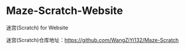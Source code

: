 # Maze-Scratch-Website
迷宫(Scratch) for Website


迷宫(Scratch)仓库地址：https://github.com/WangZiYi132/Maze-Scratch
